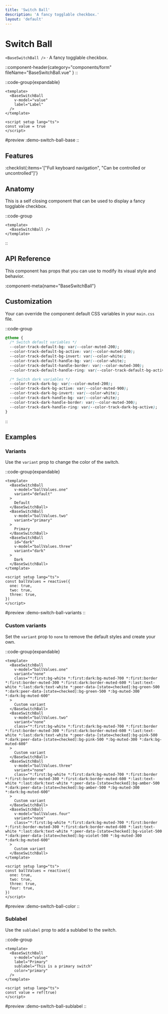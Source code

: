 ```yaml
---
title: 'Switch Ball'
description: 'A fancy togglable checkbox.'
layout: 'default'
---
```


# Switch Ball

`<BaseSwitchBall />` · A fancy togglable checkbox.

::component-header{category="components/form" fileName="BaseSwitchBall.vue" }
::

::code-group{expandable}

```vue [Comp.vue]
<template>
  <BaseSwitchBall
    v-model="value"
    label="Label"
  />
</template>

<script setup lang="ts">
const value = true
</script>
```

#preview
:demo-switch-ball-base
::

## Features

:checklist{:items='["Full keyboard navigation", "Can be controlled or uncontrolled"]'}

## Anatomy
This is a self closing component that can be used to display a fancy togglable checkbox.

::code-group

```vue [Comp.vue]
<template>
  <BaseSwitchBall />
</template>
```

::

## API Reference

This component has props that you can use to modify its visual style and behavior.

:component-meta{name="BaseSwitchBall"}

## Customization

Your can override the component default CSS variables in your `main.css` file.

::code-group

```css [main.css]
@theme {
  /* Switch default variables */
  --color-track-default-bg: var(--color-muted-200);
  --color-track-default-bg-active: var(--color-muted-500);
  --color-track-default-bg-invert: var(--color-white);
  --color-track-default-handle-bg: var(--color-white);
  --color-track-default-handle-border: var(--color-muted-300);
  --color-track-default-handle-ring: var(--color-track-default-bg-active);

  /* Switch dark variables */
  --color-track-dark-bg: var(--color-muted-200);
  --color-track-dark-bg-active: var(--color-muted-900);
  --color-track-dark-bg-invert: var(--color-white);
  --color-track-dark-handle-bg: var(--color-white);
  --color-track-dark-handle-border: var(--color-muted-300);
  --color-track-dark-handle-ring: var(--color-track-dark-bg-active);
}
```

::

## Examples

### Variants

Use the `variant` prop to change the color of the switch.

::code-group{expandable}

```vue [Comp.vue]
<template>
  <BaseSwitchBall
    v-model="ballValues.one"
    variant="default"
  >
    Default
  </BaseSwitchBall>
  <BaseSwitchBall
    v-model="ballValues.two"
    variant="primary"
  >
    Primary
  </BaseSwitchBall>
  <BaseSwitchBall
    id="dark"
    v-model="ballValues.three"
    variant="dark"
  >
    Dark
  </BaseSwitchBall>
</template>

<script setup lang="ts">
const ballValues = reactive({
  one: true,
  two: true,
  three: true,
})
</script>
```

#preview
:demo-switch-ball-variants
::

### Custom variants

Set the `variant` prop to `none` to remove the default styles and create your own.

::code-group{expandable}

```vue [Comp.vue]
<template>
  <BaseSwitchBall
    v-model="ballValues.one"
    variant="none"
    class="*:first:bg-white *:first:dark:bg-muted-700 *:first:border *:first:border-muted-300 *:first:dark:border-muted-600 *:last:text-white *:last:dark:text-white *:peer-data-[state=checked]:bg-green-500 *:dark:peer-data-[state=checked]:bg-green-500 *:bg-muted-300 *:dark:bg-muted-600"
  >
    Custom variant
  </BaseSwitchBall>
  <BaseSwitchBall
    v-model="ballValues.two"
    variant="none"
    class="*:first:bg-white *:first:dark:bg-muted-700 *:first:border *:first:border-muted-300 *:first:dark:border-muted-600 *:last:text-white *:last:dark:text-white *:peer-data-[state=checked]:bg-pink-500 *:dark:peer-data-[state=checked]:bg-pink-500 *:bg-muted-300 *:dark:bg-muted-600"
  >
    Custom variant
  </BaseSwitchBall>
  <BaseSwitchBall
    v-model="ballValues.three"
    variant="none"
    class="*:first:bg-white *:first:dark:bg-muted-700 *:first:border *:first:border-muted-300 *:first:dark:border-muted-600 *:last:text-white *:last:dark:text-white *:peer-data-[state=checked]:bg-amber-500 *:dark:peer-data-[state=checked]:bg-amber-500 *:bg-muted-300 *:dark:bg-muted-600"
  >
    Custom variant
  </BaseSwitchBall>
  <BaseSwitchBall
    v-model="ballValues.four"
    variant="none"
    class="*:first:bg-white *:first:dark:bg-muted-700 *:first:border *:first:border-muted-300 *:first:dark:border-muted-600 *:last:text-white *:last:dark:text-white *:peer-data-[state=checked]:bg-violet-500 *:dark:peer-data-[state=checked]:bg-violet-500 *:bg-muted-300 *:dark:bg-muted-600"
  >
    Custom variant
  </BaseSwitchBall>
</template>

<script setup lang="ts">
const ballValues = reactive({
  one: true,
  two: true,
  three: true,
  four: true,
})
</script>
```

#preview
:demo-switch-ball-color
::

### Sublabel

Use the `sublabel` prop to add a sublabel to the switch.

::code-group

```vue [Comp.vue]
<template>
  <BaseSwitchBall
    v-model="value"
    label="Primary"
    sublabel="This is a primary switch"
    color="primary"
  />
</template>

<script setup lang="ts">
const value = ref(true)
</script>
```

#preview
:demo-switch-ball-sublabel
::
